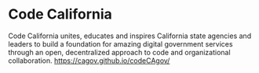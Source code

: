 # Code California

Code California unites, educates and inspires California state agencies and leaders to build a foundation for amazing digital government services through an open, decentralized approach to code and organizational collaboration.
https://cagov.github.io/codeCAgov/
